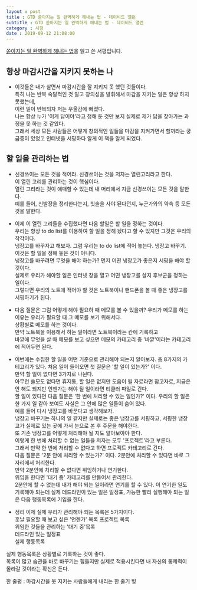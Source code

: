 ```yaml
---
layout : post
title : GTD 쏟아지는 일 완벽하게 해내는 법 - 데이비드 앨런
subtitle : GTD 쏟아지는 일 완벽하게 해내는 법 - 데이비드 앨런
category : 서평
date : 2019-09-12 21:08:00
---
```


[쏟아지는 일 완벽하게 해내는 법](https://book.naver.com/bookdb/book_detail.nhn?bid=10786832)을 읽고 쓴 서평입니다.  




## 항상 마감시간을 지키지 못하는 나


- 이것들은 내가 살면서 마감시간을 잘 지키지 못 했던 것들이다.  
특히 나는 반복 숙달적인 것 말고 창의성을 발휘해서 마감을 지키는 일은 항상 하지 못했는데,   
이런 일이 반복되자 저는 우울감에 빠졌다.  
나는 항상 누가 '이게 답이야'라고 정해 둔 것만 보지 실제로 제가 답을 찾아가는 과정을 못 하는 것 같았다.  
그래서 세상 모든 사람들은 어떻게 창의적인 일들을 마감을 지켜가면서 할까라는 궁금증이 있었고 인터넷을 서핑하다 알게 이 책을 알게 되었다.

## 할 일을 관리하는 법


 - 신경쓰이는 모든 것을 적어라.
 신경쓰이는 것을 저자는 열린고리라고 한다.   
 이 열린 고리를 관리하는 것이 핵심이다.  
 열린 고리라는 것이 애매할 수 있는데 내 머리에서 지금 신경쓰이는 모든 것을 말한다.  
 예를 들어, 신발장을 정리한다는지, 칫솔을 사야 된다던지, 누군가와의 약속 등 모든 것을 말한다.  

 - 이제 이 열린 고리들을 수집했다면 다음 할일은 할 일을 정하는 것이다.  
 우리는 항상 to do list를 이용하여 할 일을 정해 놨다고 할 수 있지만 그것은 우리의 착각이다.  
 냉장고를 바꾸자고 해보자. 그럼 우리는 to do list에 적어 놓는다. 냉장고 바꾸기.  
 이것은 할 일을 정해 놓은 것이 아니다.    
 냉장고를 바꾸려면 무엇을 해야 하는가? 먼저 어떤 냉장고가 좋은지 서핑을 해야 할 것이다.  
 실제로 우리가 해야할 일은 인터넷 창을 열고 어떤 냉장고를 살지 후보군을 정하는 일이다.  
 그렇다면 우리의 노트에 적어야 할 것은 노트북이나 핸드폰을 볼 때 좋은 냉장고를 서핑하기가 된다.  

 - 다음 질문은 그럼 어떻게 해야 필요하 때 메모를 볼 수 있을까?
 우리가 메모를 하는 이유는 우리가 필요할 때 그 메모를 보기 위해서다.  
 상황별로 메모를 하는 것이다.   
 만약 노트북을 이용해서 하는 일이라면 노트북이라는 칸에 기록하고   
 바깥에 무엇을 살 때 메모를 보고 싶으면 메모의 카테고리 중 '바깥'이라는 카테고리에 적어두면 된다.  

 - 이번에는 수집한 할 일을 어떤 기준으로 관리해야 되는지 알아보자.
 총 8가지의 카테고리가 있다.
 처음 일이 들어오면 첫 질문은 '할 일이 있는가?' 이다.  
 만약 할 일이 없다면 3가지로 나뉜다.  
 아무런 쓸모도 없다면 휴지통, 할 일은 없지만 도움이 될 자료라면 참고자료, 지금은 안 해도 되지만 언젠가는 해야 될 일이라면 티클러 파일로 간다.  
 할 일이 있다면 다음 질문은 '한 번에 처리할 수 있는 일인가?' 이다.
 우리의 할 일은 한 가지 일 같아 보여도 사실은 그 안에 많은 일들이 숨어 있다.  
 예를 들어 다시 냉장고를 바꾼다고 생각해보자.  
 냉장고 바꾸기는 하나의 일 같지만 실제로는 좋은 냉장고를 서핑하고, 서핑한 냉장고가 실제로 있는 곳에 가서 눈으로 본 후 주문을 해야한다.  
 또 기존 냉장고를 어떻게 처리해야 될 지도 알아보아야 한다.  
 이렇게 한 번에 처리할 수 없는 일들을 저자는 모두 '프로젝트'라고 부른다.  
 그래서 만약 한 번에 처리할 수 없다고 하면 프로젝트 카테고리로 간다.   
 다음 질문은 '2분 안에 처리할 수 있는가?' 이다.
 2분안에 처리할 수 있다면 바로 그자리에서 처리한다.  
 만약 2분안에 처리할 수 없다면 위임하거나 연기한다.  
 위임을 한다면 '대기 중' 카테고리를 만들어서 관리한다.    
 2분안에 할 수 없는데 내가 해야 되는 일이라면 연기를 할 수 있다.
 이 연기한 일도 기록해야 되는데 실제 데드라인이 있는 일은 일정표, 가능한 빨리 실행해야 되는 일은 다음 행동목록에 기입을 한다.  

 - 정리
 이제 실제 우리가 관리해야 되는 목록은 5가지이다.  
 훗날 필요할 때 보고 싶은 '언젠가' 목록
 프로젝트 목록  
 위임한 것들을 관리하는 '대기 중'목록  
 데드라인 있는 일정표  
 실제 행동목록  

 실제 행동목록은 상황별로 기록하는 것이 좋다.  
 목록이 많고 습관을 바로 바꾸기는 힘들지만 실제로 적용시킨다면 내 자신의 통제력이 올라갈 것이라는 확신은 든다.  

 한 줄평 : 마감시간을 못 지키는 사람들에게 내리는 한 줄기 빛
